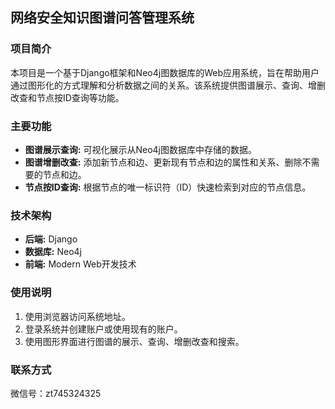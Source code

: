 ## 网络安全知识图谱问答管理系统

### 项目简介

本项目是一个基于Django框架和Neo4j图数据库的Web应用系统，旨在帮助用户通过图形化的方式理解和分析数据之间的关系。该系统提供图谱展示、查询、增删改查和节点按ID查询等功能。

### 主要功能

* **图谱展示查询:** 可视化展示从Neo4j图数据库中存储的数据。
* **图谱增删改查:** 添加新节点和边、更新现有节点和边的属性和关系、删除不需要的节点和边。
* **节点按ID查询:** 根据节点的唯一标识符（ID）快速检索到对应的节点信息。


### 技术架构

- **后端:** Django
- **数据库:** Neo4j
- **前端:** Modern Web开发技术

### 使用说明

1. 使用浏览器访问系统地址。
2. 登录系统并创建账户或使用现有的账户。
3. 使用图形界面进行图谱的展示、查询、增删改查和搜索。


### 联系方式

微信号：zt745324325